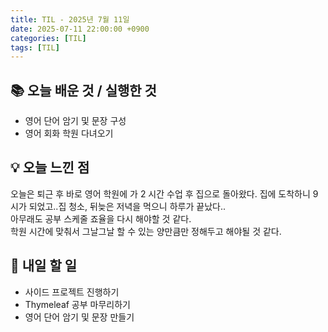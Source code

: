 ```yaml
---
title: TIL - 2025년 7월 11일
date: 2025-07-11 22:00:00 +0900
categories: [TIL]
tags: [TIL]
---
```


## 📚 **오늘 배운 것 / 실행한 것**

- 영어 단어 암기 및 문장 구성
- 영어 회화 학원 다녀오기

## 💡 **오늘 느낀 점**

오늘은 퇴근 후 바로 영어 학원에 가 2 시간 수업 후 집으로 돌아왔다. 집에 도착하니 9시가 되었고..집 청소, 뒤늦은 저녁을 먹으니 하루가 끝났다..<br>
아무래도 공부 스케줄 죠율을 다시 해야할 것 같다. <br>
학원 시간에 맞춰서 그날그날 할 수 있는 양만큼만 정해두고 해야될 것 같다.<br>

## 🎯 **내일 할 일**

- 사이드 프로젝트 진행하기
- Thymeleaf 공부 마무리하기
- 영어 단어 암기 및 문장 만들기
